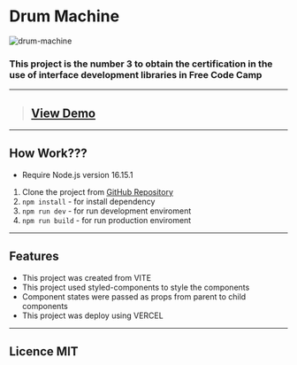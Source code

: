 # Drum Machine

![drum-machine](https://res.cloudinary.com/dulwtefos/image/upload/v1659022819/fcc-react-project/drum_i0j27l.jpg)

### This project is the number 3 to obtain the certification in the use of interface development libraries in Free Code Camp

---

> ## [View Demo](https://drum-machine-arq-gabo.vercel.app/)

---

## How Work???

- Require Node.js version 16.15.1

1. Clone the project from [GitHub Repository](https://github.com/arq-gabo/drum-machine)
2. `npm install` - for install dependency
3. `npm run dev` - for run development enviroment
4. `npm run build` - for run production enviroment

---

## Features

- This project was created from VITE
- This project used styled-components to style the components
- Component states were passed as props from parent to child components
- This project was deploy using VERCEL

---

## Licence MIT

